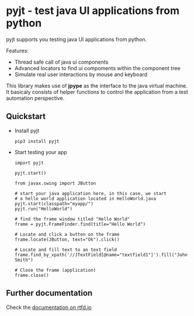# pyjt - test java UI applications from python

pyjt supports you testing java UI applications from python.

Features:

-   Thread safe call of java ui components
-   Advanced locators to find ui compoments within the component tree
-   Simulate real user interactions by mouse and keyboard

This library makes use of **jpype** as the interface to the java
virtual machine. It basicaly consists of helper functions to
control the application from a test automation perspective.

## Quickstart

-   Install pyjt

        pip3 install pyjt

-   Start testing your app

        import pyjt

        pyjt.start()
        
        from javax.swing import JButton

        # start your java application here, in this case, we start
        # a hello world application located in HelloWorld.java
        pyjt.start(classpath="myapp/")
        pyjt.run("HelloWorld")

        # find the frame window titled "Hello World"
        frame = pyjt.FrameFinder.find(title="Hello World")

        # Locate and click a button on the frame
        frame.locate(JButton, text="Ok").click()

        # Locate and fill text to an text field
        frame.find_by_xpath('//JTextField[@name="textfield1"]').fill("John Smith")

        # Close the frame (application)
        frame.close()

## Further documentation

Check the [documentation on rtfd.io](https://pyjt.readthedocs.io/en/latest/)
